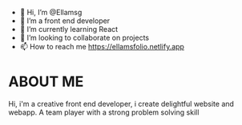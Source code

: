 - 👋 Hi, I’m @Ellamsg
- 👀 I’m a front end developer
- 🌱 I’m currently learning React
- 💞️ I’m looking to collaborate on projects 
- 📫 How to reach me https://ellamsfolio.netlify.app

# ABOUT ME
Hi, i'm a creative front end developer, i create delightful website and webapp. A team player with a strong problem solving skill 
<!---
Ellamsg/Ellamsg is a ✨ special ✨ repository because its `README.md` (this file) appears on your GitHub profile.
You can click the Preview link to take a look at your changes.
--->
